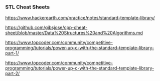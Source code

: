 ### STL Cheat Sheets

https://www.hackerearth.com/practice/notes/standard-template-library/

https://github.com/gibsjose/cpp-cheat-sheet/blob/master/Data%20Structures%20and%20Algorithms.md

https://www.topcoder.com/community/competitive-programming/tutorials/power-up-c-with-the-standard-template-library-part-1/

https://www.topcoder.com/community/competitive-programming/tutorials/power-up-c-with-the-standard-template-library-part-2/
